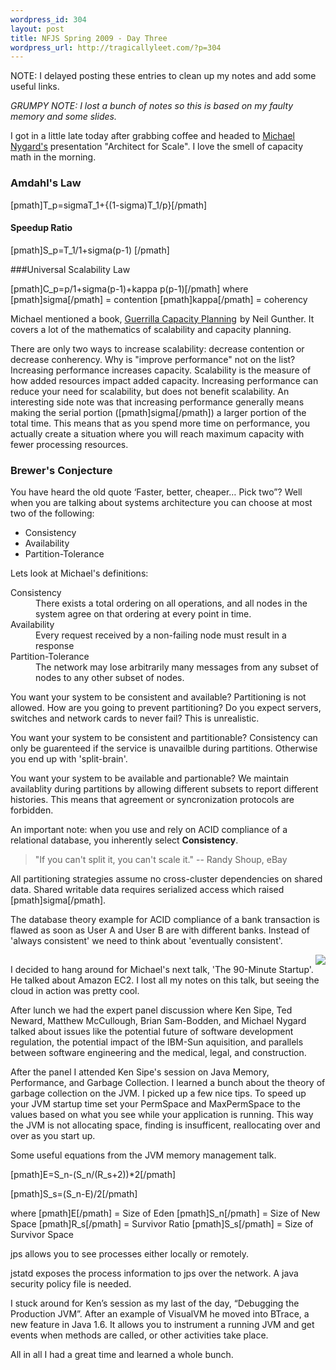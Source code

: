 ```yaml
--- 
wordpress_id: 304
layout: post
title: NFJS Spring 2009 - Day Three
wordpress_url: http://tragicallyleet.com/?p=304
---
```

NOTE: I delayed posting these entries to clean up my notes and add some useful links.

<i>GRUMPY NOTE: I lost a bunch of notes so this is based on my faulty memory and some slides.</i>

I got in a little late today after grabbing coffee and headed to [Michael Nygard's](http://michaelnygard.com/) presentation "Architect for Scale". I love the smell of capacity math in the morning.

### Amdahl's Law

[pmath]T_p=sigmaT_1+{(1-sigma)T_1/p}[/pmath] 

#### Speedup Ratio

[pmath]S_p=T_1/1+sigma(p-1) [/pmath] 

###Universal Scalability Law

[pmath]C_p=p/1+sigma(p-1)+kappa p(p-1)[/pmath]
where
[pmath]sigma[/pmath] = contention
[pmath]kappa[/pmath] = coherency

Michael mentioned a book, [Guerrilla Capacity Planning](http://www.amazon.com/gp/product/3540261389?ie=UTF8&tag=mylibrary01-20&linkCode=as2&camp=1789&creative=390957&creativeASIN=3540261389)<img src="http://www.assoc-amazon.com/e/ir?t=mylibrary01-20&l=as2&o=1&a=3540261389" width="1" height="1" border="0" alt="" style="border:none !important; margin:0px !important;" /> by Neil Gunther. It covers a lot of the mathematics of scalability and capacity planning.

There are only two ways to increase scalability: decrease contention or decrease conherency. Why is "improve performance" not on the list? Increasing performance increases capacity. Scalability is the measure of how added resources impact added capacity. Increasing performance can reduce your need for scalability, but does not benefit scalability. An interesting side note was that increasing performance generally means making the serial portion ([pmath]sigma[/pmath]) a larger portion of the total time. This means that as you spend more time on performance, you actually create a situation where you will reach maximum capacity with fewer processing resources.

### Brewer's Conjecture

You have heard the old quote &lsquo;Faster, better, cheaper&hellip; Pick two&rdquo;? Well when you are talking about systems architecture you can choose at most two of the following: 

<ul>
<li>Consistency</li>
<li>Availability</li>
<li>Partition-Tolerance</li>
</ul>

Lets look at Michael's definitions: 

<dl>
<dt>Consistency</dt>
<dd>There exists a total ordering on all operations, and all nodes in the system agree on that ordering at every point in time.</dd>
<dt>Availability</dt>
<dd>Every request received by a non-failing node must result in a response</dd>
<dt>Partition-Tolerance</dt>
<dd>The network may lose arbitrarily many messages from any subset of nodes to any other subset of nodes.</dd>
</dl>

You want your system to be consistent and available? Partitioning is not allowed. How are you going to prevent partitioning? Do you expect servers, switches and network cards to never fail? This is unrealistic.

You want your system to be consistent and partitionable? Consistency can only be guarenteed if the service is unavailble during partitions. Otherwise you end up with 'split-brain'.

You want your system to be available and partionable? We maintain availablity during partitions by allowing different subsets to report different histories. This means that agreement or syncronization protocols are forbidden.

An important note: when you use and rely on ACID compliance of a relational database, you inherently select <b>Consistency</b>.

<blockquote>
"If you can't split it, you can't scale it." -- Randy Shoup, eBay
</blockquote>

All partitioning strategies assume no cross-cluster dependencies on shared data. Shared writable data requires serialized access which raised [pmath]sigma[/pmath].

The database theory example for ACID compliance of a bank transaction is flawed as soon as User A and User B are with different banks. Instead of 'always consistent' we need to think about 'eventually consistent'. </p>
<a href="http://www.amazon.com/gp/product/0978739213?ie=UTF8&tag=tragicallyl33-20&linkCode=as2&camp=1789&creative=390957&creativeASIN=0978739213"><img border="0" src="https://images-na.ssl-images-amazon.com/images/I/41Nb-knuW-L._SL160_.jpg" align="right"></a><img src="http://www.assoc-amazon.com/e/ir?t=mylibrary01-20&l=as2&o=1&a=0978739213" width="1" height="1" border="0" alt="" style="border:none !important; margin:0px !important;" />

I decided to hang around for Michael's next talk, 'The 90-Minute Startup'. He talked about Amazon EC2. I lost all my notes on this talk, but seeing the cloud in action was pretty cool.

After lunch we had the expert panel discussion where Ken Sipe, Ted Neward, Matthew McCullough, Brian Sam-Bodden, and Michael Nygard talked about issues like the potential future of software development regulation, the potential impact of the IBM-Sun aquisition, and parallels between software engineering and the medical, legal, and construction.

After the panel I attended Ken Sipe's session on Java Memory, Performance, and Garbage Collection. I learned a bunch about the theory of garbage collection on the JVM. I picked up a few nice tips. To speed up your JVM startup time set your PermSpace and MaxPermSpace to the values based on what you see while your application is running. This way the JVM is not allocating space, finding is insufficent, reallocating over and over as you start up.

Some useful equations from the JVM memory management talk.

[pmath]E=S_n-(S_n/(R_s+2))*2[/pmath]

[pmath]S_s=(S_n-E)/2[/pmath]

where
[pmath]E[/pmath] = Size of Eden
[pmath]S_n[/pmath] = Size of New Space
[pmath]R_s[/pmath] = Survivor Ratio
[pmath]S_s[/pmath] = Size of Survivor Space

jps allows you to see processes either locally or remotely.

jstatd exposes the process information to jps over the network. A java security policy file is needed.

I stuck around for Ken&rsquo;s session as my last of the day, &ldquo;Debugging the Production JVM&rdquo;. After an example of VisualVM he moved into BTrace, a new feature in Java 1.6. It allows you to instrument a running JVM and get events when methods are called, or other activities take place.

All in all I had a great time and learned a whole bunch.
